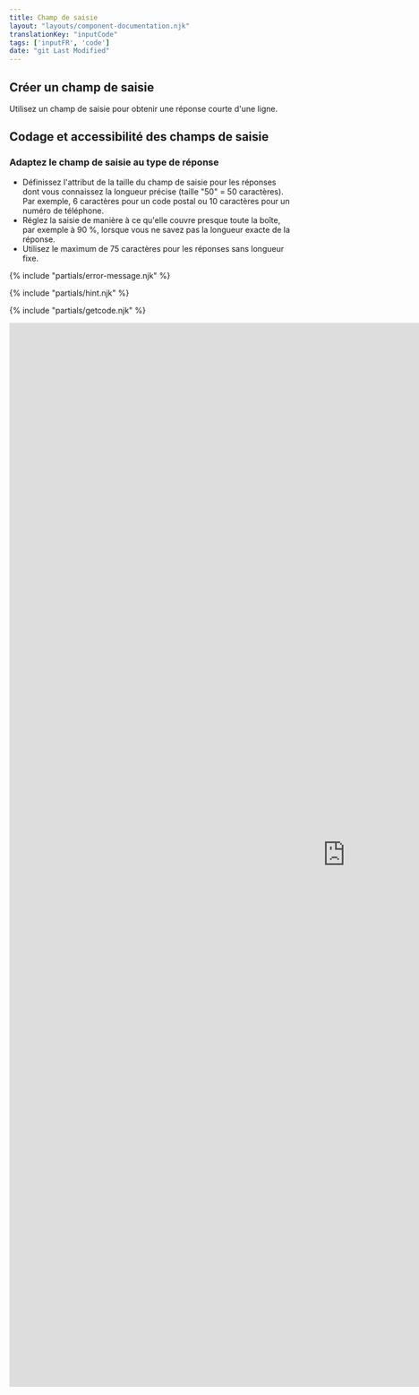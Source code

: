 ```yaml
---
title: Champ de saisie
layout: "layouts/component-documentation.njk"
translationKey: "inputCode"
tags: ['inputFR', 'code']
date: "git Last Modified"
---
```


## Créer un champ de saisie

Utilisez un champ de saisie pour obtenir une réponse courte d'une ligne.

## Codage et accessibilité des champs de saisie

### Adaptez le champ de saisie au type de réponse

- Définissez l'attribut de la taille du champ de saisie pour les réponses dont vous connaissez la longueur précise (taille "50" = 50 caractères). Par exemple, 6 caractères pour un code postal ou 10 caractères pour un numéro de téléphone.
- Réglez la saisie de manière à ce qu'elle couvre presque toute la boîte, par exemple à 90 %, lorsque vous ne savez pas la longueur exacte de la réponse.
- Utilisez le maximum de 75 caractères pour les réponses sans longueur fixe.

{% include "partials/error-message.njk" %}

{% include "partials/hint.njk" %}

{% include "partials/getcode.njk" %}

<div class="iframe-container">
  <iframe
    title="Survol des propriétés et des évènements relatifs à gcds-input."
    src="https://cds-snc.github.io/gcds-components/iframe.html?viewMode=docs&singleStory=true&id=components-input--events-properties"
    width="1200"
    height="1900"
    style="display: block; margin: 0 auto;"
    frameBorder="0"
    allow="clipboard-write"
  ></iframe>
</div>